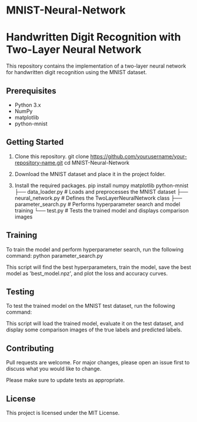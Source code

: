 # MNIST-Neural-Network
# Handwritten Digit Recognition with Two-Layer Neural Network

This repository contains the implementation of a two-layer neural network for handwritten digit recognition using the MNIST dataset.

## Prerequisites

- Python 3.x
- NumPy
- matplotlib
- python-mnist

## Getting Started

1. Clone this repository.
git clone https://github.com/yourusername/your-repository-name.git
cd MNIST-Neural-Network

2. Download the MNIST dataset and place it in the project folder.

3. Install the required packages.
pip install numpy matplotlib python-mnist
├── data_loader.py # Loads and preprocesses the MNIST dataset
├── neural_network.py # Defines the TwoLayerNeuralNetwork class
├── parameter_search.py # Performs hyperparameter search and model training
└── test.py # Tests the trained model and displays comparison images


## Training

To train the model and perform hyperparameter search, run the following command:
python parameter_search.py

This script will find the best hyperparameters, train the model, save the best model as 'best_model.npz', and plot the loss and accuracy curves.

## Testing

To test the trained model on the MNIST test dataset, run the following command:


This script will load the trained model, evaluate it on the test dataset, and display some comparison images of the true labels and predicted labels.

## Contributing

Pull requests are welcome. For major changes, please open an issue first to discuss what you would like to change.

Please make sure to update tests as appropriate.

## License

This project is licensed under the MIT License.
